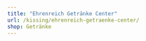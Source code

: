 ```yaml
---
title: "Ehrenreich Getränke Center"
url: /kissing/ehrenreich-getraenke-center/
shop: Getränke
---
```

